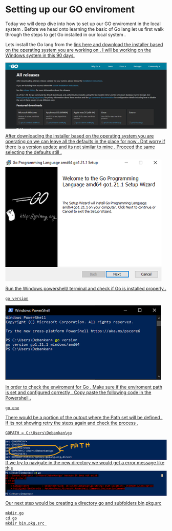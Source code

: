 # Setting up our GO enviroment 

Today we will deep dive into how to set up our GO enviroment in the local system . Before we head onto learning the basic of Go lang let us first walk through the steps to get Go installed in our local system . 

Lets install the Go lang from the <a href="https://go.dev/dl/ " > link here and download the installer based on the operating system you are working on . I will be working on the Windows system in this 90 days. 

<img src="https://github.com/DebankanSarkar989/90DaysOfDevOps/blob/main/Picture/GO/Install/Go-1.PNG"  align="center">

After downloading the installer based on the operating system you are operating on we can leave all the defaults in the place for now . Dnt worry if there is a version update and its not similar to mine . Proceed the same selecting the defaults still . 

<img src="https://github.com/DebankanSarkar989/90DaysOfDevOps/blob/main/Picture/GO/Install/Go-2.PNG"  align="center">

Run the Windows powershell/ terminal and check if Go is installed properly . 

```
go version
```
<img src="https://github.com/DebankanSarkar989/90DaysOfDevOps/blob/main/Picture/GO/Install/Go-3.PNG"  align="center">

In order to check the enviroment for Go . 
Make sure if the enviroment path is set and configured correctly . Copy paste the following code in the Powershell . 
```
go env
```
There would be a portion of the output where the Path set will be defined . If its not showing retry the steps again and check the process .  

```shell
GOPATH = C:\Users\Debankan\go
```

<img src="https://github.com/DebankanSarkar989/90DaysOfDevOps/blob/main/Picture/GO/Install/Go-4.PNG"  align="center">
If we try to navigate in the new directory we would get a error message like this 
<img src="https://github.com/DebankanSarkar989/90DaysOfDevOps/blob/main/Picture/GO/Install/Go-5.PNG"  align="center">

Our next step would be creating a directory go and subfolders bin,pkg,src 
```
mkdir go
cd go
mkdir bin,pkg,src 

```



